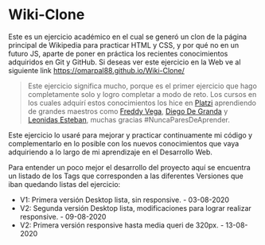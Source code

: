 # Wiki-Clone

Este es un ejercicio académico en el cual se generó un clon de la página principal de Wikipedia para practicar HTML y CSS, y por qué no en un futuro JS, aparte de poner en práctica los recientes conocimientos adquiridos en Git y GitHub. Si deseas ver este ejercicio en la Web ve al siguiente link https://omarpal88.github.io/Wiki-Clone/

> Este ejercicio significa mucho, porque es el primer ejercicio que hago completamente solo y logro completar a modo de reto. Los cursos en los cuales adquirí estos conocimientos los hice en [Platzi](https://platzi.com/ "Platzi") aprendiendo de grandes maestros como [Freddy Vega](https://github.com/freddier "Freddy Vega"), [Diego De Granda](https://github.com/degranda "Diego De Granda") y [Leonidas Esteban](https://github.com/LeonidasEsteban "Leonidas Esteban"), muchas gracias #NuncaParesDeAprender.

Este ejercicio lo usaré para mejorar y practicar continuamente mi código y complementarlo en lo posible con los nuevos conocimientos que vaya adquiriendo a lo largo de mi aprendizaje en el Desarrollo Web.

Para entender un poco mejor el desarrollo del proyecto aquí se encuentra un listado de los Tags que corresponden a las diferentes Versiones que iban quedando listas del ejercicio:

- V1: Primera versión Desktop lista, sin responsive. - 03-08-2020
- V2: Segunda versión Desktop lista, modificaciones para lograr realizar responsive. - 09-08-2020
- V2: Primera versión responsive hasta media queri de 320px. - 13-08-2020
